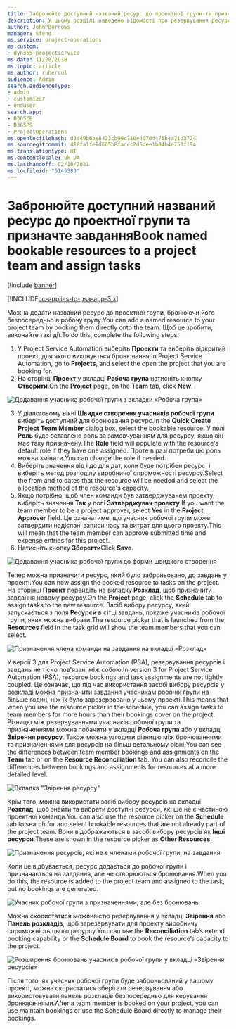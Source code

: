 ```yaml
---
title: Забронюйте доступний названий ресурс до проектної групи та призначте завдання
description: У цьому розділі наведено відомості про резервування ресурсів для робочих груп проекту та призначення їх на завдання.
author: JohnPBurrows
manager: kfend
ms.service: project-operations
ms.custom:
- dyn365-projectservice
ms.date: 11/28/2018
ms.topic: article
ms.author: ruhercul
audience: Admin
search.audienceType:
- admin
- customizer
- enduser
search.app:
- D365CE
- D365PS
- ProjectOperations
ms.openlocfilehash: d8a49b6ae8423cb99c710e40704475b4a71d3724
ms.sourcegitcommit: 418fa1fe9d605b8faccc2d5dee1b04b4e753f194
ms.translationtype: HT
ms.contentlocale: uk-UA
ms.lasthandoff: 02/10/2021
ms.locfileid: "5145383"
---
```

# <a name="book-named-bookable-resources-to-a-project-team-and-assign-tasks"></a><span data-ttu-id="2f131-103">Забронюйте доступний названий ресурс до проектної групи та призначте завдання</span><span class="sxs-lookup"><span data-stu-id="2f131-103">Book named bookable resources to a project team and assign tasks</span></span> 

[!include [banner](../includes/psa-now-project-operations.md)]

[!INCLUDE[cc-applies-to-psa-app-3.x](../includes/cc-applies-to-psa-app-3x.md)]

<span data-ttu-id="2f131-104">Можна додати названий ресурс до проектної групи, бронюючи його безпосередньо в робочу групу.</span><span class="sxs-lookup"><span data-stu-id="2f131-104">You can  add a named resource to your project team by booking them directly onto the team.</span></span> <span data-ttu-id="2f131-105">Щоб це зробити, виконайте такі дії.</span><span class="sxs-lookup"><span data-stu-id="2f131-105">To do this, complete the following steps.</span></span>

1. <span data-ttu-id="2f131-106">У Project Service Automation виберіть **Проекти** та виберіть відкритий проект, для якого виконується бронювання.</span><span class="sxs-lookup"><span data-stu-id="2f131-106">In  Project Service Automation, go to **Projects**, and select the open the project that you are booking for.</span></span>
2. <span data-ttu-id="2f131-107">На сторінці **Проект** у вкладці **Робоча група** натисніть кнопку **Створити**.</span><span class="sxs-lookup"><span data-stu-id="2f131-107">On the **Project** page, on the **Team** tab, click **New**.</span></span> 

![Додавання учасника робочої групи з вкладки «Робоча група»](media/RM-how-to-1.png)

3. <span data-ttu-id="2f131-109">У діалоговому вікні **Швидке створення учасників робочої групи** виберіть доступний для бронювання ресурс.</span><span class="sxs-lookup"><span data-stu-id="2f131-109">In the **Quick Create Project Team Member** dialog box, select the bookable resource.</span></span> <span data-ttu-id="2f131-110">У полі **Роль** буде вставлено роль за замовчуванням для ресурсу, якщо він має таку призначену.</span><span class="sxs-lookup"><span data-stu-id="2f131-110">The **Role** field will populate with the resource's default role if they have one assigned.</span></span> <span data-ttu-id="2f131-111">Проте в разі потреби цю роль можна змінити.</span><span class="sxs-lookup"><span data-stu-id="2f131-111">You can change the role if needed.</span></span> 
4. <span data-ttu-id="2f131-112">Виберіть значення від і до для дат, коли буде потрібен ресурс, і виберіть метод розподілу виробничої спроможності ресурсу.</span><span class="sxs-lookup"><span data-stu-id="2f131-112">Select the from and to dates that the resource will be needed and select the allocation method of the resource's capacity.</span></span> 
5. <span data-ttu-id="2f131-113">Якщо потрібно, щоб член команди був затверджувачем проекту, виберіть значення **Так** у полі **Затверджувач проекту**.</span><span class="sxs-lookup"><span data-stu-id="2f131-113">If you want the team member to be a project approver, select **Yes** in the **Project Approver** field.</span></span> <span data-ttu-id="2f131-114">Це означатиме, що учасник робочої групи може затвердити надіслані записи часу та витрат для цього проекту.</span><span class="sxs-lookup"><span data-stu-id="2f131-114">This will mean that the team member can approve submitted time and expense entries for this project.</span></span> 
6. <span data-ttu-id="2f131-115">Натисніть кнопку **Зберегти**</span><span class="sxs-lookup"><span data-stu-id="2f131-115">Click **Save**.</span></span>

![Додавання учасника робочої групи до форми швидкого створення](media/RM-how-to-2.png)


<span data-ttu-id="2f131-117">Тепер можна призначити ресурс, який було заброньовано, до завдань у проекті.</span><span class="sxs-lookup"><span data-stu-id="2f131-117">You can now assign the booked resource to tasks on the project.</span></span> <span data-ttu-id="2f131-118">На сторінці **Проект** перейдіть на вкладку **Розклад**, щоб призначити завдання новому ресурсу.</span><span class="sxs-lookup"><span data-stu-id="2f131-118">On the **Project** page, click the **Schedule** tab to assign tasks to the new resource.</span></span> <span data-ttu-id="2f131-119">Засіб вибору ресурсу, який запускається з поля **Ресурси** в сітці завдань, покаже учасників робочої групи, яких можна вибрати.</span><span class="sxs-lookup"><span data-stu-id="2f131-119">The resource picker that is launched from the **Resources** field in the task grid will show the team members that you can select.</span></span>

![Призначення члена команди на завдання на вкладці «Розклад»](media/RM-how-to-3.png)

<span data-ttu-id="2f131-121">У версії 3 для Project Service Automation (PSA), резервування ресурсів і завдань не тісно пов'язані між собою.</span><span class="sxs-lookup"><span data-stu-id="2f131-121">In version 3 for Project Service Automation (PSA), resource bookings and task assignments are not tightly coupled.</span></span> <span data-ttu-id="2f131-122">Це означає, що під час використання засобі вибору ресурсів у розкладі можна призначити завдання учасникам робочої групи на більше годин, ніж їх було зарезервовано у цьому проекті.</span><span class="sxs-lookup"><span data-stu-id="2f131-122">This means that when you use the resource picker in the schedule, you can assign tasks to team members for more hours than their bookings cover on the project.</span></span>
<span data-ttu-id="2f131-123">Різницю між резервуваннями учасників робочої групи та призначеннями можна побачити у вкладці **Робоча група** або у вкладці **Звірення ресурсу**. Також можна узгодити різницю між бронюваннями та призначеннями для ресурсів на більш детальному рівні.</span><span class="sxs-lookup"><span data-stu-id="2f131-123">You can see the differences between team member bookings and assignments on the **Team** tab or on the **Resource Reconciliation** tab. You can also reconcile the differences between bookings and assignments for resources at a more detailed level.</span></span>

![Вкладка "Звірення ресурсу"](media/RM-how-to-4.png)

<span data-ttu-id="2f131-125">Крім того, можна використати засіб вибору ресурсів на вкладці **Розклад**, щоб знайти та вибрати доступні ресурси, які ще не є частиною проектної команди.</span><span class="sxs-lookup"><span data-stu-id="2f131-125">You can also use the resource picker on the **Schedule** tab to search for and select bookable resources that are not already part of the project team.</span></span> <span data-ttu-id="2f131-126">Вони відображаються в засобі вибору ресурсів як **Інші ресурси**.</span><span class="sxs-lookup"><span data-stu-id="2f131-126">These are shown in the resource picker as **Other Resources**.</span></span>

![Призначення ресурсів, які не є членами робочої групи, на завдання](media/RM-how-to-5.png)

<span data-ttu-id="2f131-128">Коли це відбувається, ресурс додається до робочої групи і призначається на завдання, але не створюються бронювання.</span><span class="sxs-lookup"><span data-stu-id="2f131-128">When you do this, the resource is added to the project team and assigned to the task, but no bookings are generated.</span></span>

![Учасник робочої групи з призначеннями, але без бронювань](media/RM-how-to-6.png)

<span data-ttu-id="2f131-130">Можна скористатися можливістю резервування у вкладці **Звірення** або **Панель розкладів**, щоб зарезервувати для проекту виробничу спроможність цього ресурсу.</span><span class="sxs-lookup"><span data-stu-id="2f131-130">You can use the **Reconciliation** tab’s extend booking capability or the **Schedule Board** to book the resource’s capacity to the project.</span></span>

![Розширення бронювань учасників робочої групи у вкладці «Звірення ресурсів»](media/RM-how-to-7.png)

<span data-ttu-id="2f131-132">Після того, як учасник робочої групи буде заброньований у вашому проекті, можна скористатися зберігати резервування або використовувати панель розкладів безпосередньо для керування бронюваннями.</span><span class="sxs-lookup"><span data-stu-id="2f131-132">After a team member is booked on your project, you can use maintain bookings or use the Schedule Board directly to manage their bookings.</span></span>
